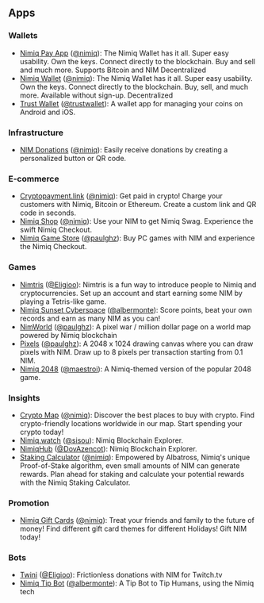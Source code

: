 ## Apps

### Wallets

- [Nimiq Pay App](https://nimiq.com/nimiq-pay/) ([@nimiq](https://github.com/nimiq)): The Nimiq Wallet has it all. Super easy usability. Own the keys. Connect directly to the blockchain. Buy and sell and much more. Supports Bitcoin and NIM Decentralized
- [Nimiq Wallet](https://nimiq.com/wallet/) ([@nimiq](https://github.com/nimiq)): The Nimiq Wallet has it all. Super easy usability. Own the keys. Connect directly to the blockchain. Buy, sell, and much more. Available without sign-up. Decentralized
- [Trust Wallet](https://trustwallet.com/nimiq-wallet) ([@trustwallet](https://github.com/trustwallet)): A wallet app for managing your coins on Android and iOS.

### Infrastructure

- [NIM Donations](https://www.nimiq.com/accept-donations/) ([@nimiq](https://github.com/nimiq)): Easily receive donations by creating a personalized button or QR code.

### E-commerce

- [Cryptopayment.link](https://cryptopayment.link/) ([@nimiq](https://github.com/nimiq)): Get paid in crypto! Charge your customers with Nimiq, Bitcoin or Ethereum. Create a custom link and QR code in seconds.
- [Nimiq Shop](https://shop.nimiq.com/) ([@nimiq](https://github.com/nimiq)): Use your NIM to get Nimiq Swag. Experience the swift Nimiq Checkout.
- [Nimiq Game Store](https://nimiq-game-store.paulgertz.com/) ([@paulghz](https://github.com/paulghz)): Buy PC games with NIM and experience the Nimiq Checkout.

### Games

- [Nimtris](https://nimtris.com/) ([@Eligioo](https://github.com/Eligioo)): Nimtris is a fun way to introduce people to Nimiq and cryptocurrencies. Set up an account and start earning some NIM by playing a Tetris-like game.
- [Nimiq Sunset Cyberspace](https://play.google.com/store/src/details?id=com.nimiqsunsetcyberspace&hl=de&gl=US) ([@albermonte](https://github.com/albermonte)): Score points, beat your own records and earn as many NIM as you can!
- [NimWorld](https://world.nimpowered.com/) ([@paulghz](https://github.com/paulghz)): A pixel war / million dollar page on a world map powered by Nimiq blockchain
- [Pixels](https://pixels.nimpowered.com/) ([@paulghz](https://github.com/paulghz)): A 2048 x 1024 drawing canvas where you can draw pixels with NIM. Draw up to 8 pixels per transaction starting from 0.1 NIM.
- [Nimiq 2048](https://2048.nimiq.com/) ([@maestroi](https://github.com/maestroi)): A Nimiq-themed version of the popular 2048 game.

### Insights

- [Crypto Map](https://map.nimiq.com) ([@nimiq](https://github.com/nimiq)): Discover the best places to buy with crypto. Find crypto-friendly locations worldwide in our map. Start spending your crypto today!
- [Nimiq.watch](https://nimiq.watch/) ([@sisou](https://github.com/sisou)): Nimiq Blockchain Explorer.
- [NimiqHub](https://www.nimiqhub.com/) ([@DovAzencot](https://github.com/DovAzencot)): Nimiq Blockchain Explorer.
- [Staking Calculator](https://www.nimiq.com/staking-calculator/) ([@nimiq](https://github.com/nimiq)): Empowered by Albatross, Nimiq's unique Proof-of-Stake algorithm, even small amounts of NIM can generate rewards. Plan ahead for staking and calculate your potential rewards with the Nimiq Staking Calculator.

### Promotion

- [Nimiq Gift Cards](https://www.nimiq.com/cards/) ([@nimiq](https://github.com/nimiq)): Treat your friends and family to the future of money! Find different gift card themes for different Holidays! Gift NIM today!

### Bots

- [Twini](https://github.com/Eligioo/twinibot-telegram) ([@Eligioo](https://github.com/Eligioo)): Frictionless donations with NIM for Twitch.tv
- [Nimiq Tip Bot](https://t.me/NimiqTipBot) ([@albermonte](https://github.com/albermonte)): A Tip Bot to Tip Humans, using the Nimiq tech
